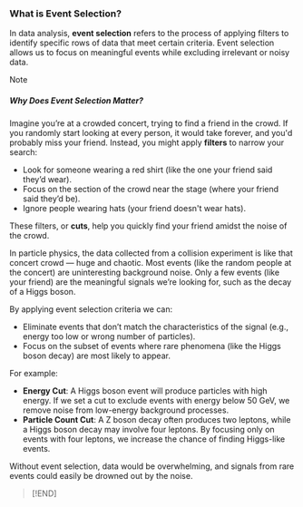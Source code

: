 ### What is Event Selection?
In data analysis, **event selection** refers to the process of applying filters to identify specific rows of data that meet certain criteria. Event selection allows us to focus on meaningful events while excluding irrelevant or noisy data.

> [!NOTE]
##### Why Does Event Selection Matter?
Imagine you’re at a crowded concert, trying to find a friend in the crowd. If you randomly start looking at every person, it would take forever, and you'd probably miss your friend. Instead, you might apply **filters** to narrow your search:
- Look for someone wearing a red shirt (like the one your friend said they’d wear).
- Focus on the section of the crowd near the stage (where your friend said they’d be).
- Ignore people wearing hats (your friend doesn't wear hats).

These filters, or **cuts**, help you quickly find your friend amidst the noise of the crowd.

In particle physics, the data collected from a collision experiment is like that concert crowd — huge and chaotic. Most events (like the random people at the concert) are uninteresting background noise. Only a few events (like your friend) are the meaningful signals we’re looking for, such as the decay of a Higgs boson.

By applying event selection criteria we can:
- Eliminate events that don’t match the characteristics of the signal (e.g., energy too low or wrong number of particles).
- Focus on the subset of events where rare phenomena (like the Higgs boson decay) are most likely to appear.

For example:
- **Energy Cut**: A Higgs boson event will produce particles with high energy. If we set a cut to exclude events with energy below 50 GeV, we remove noise from low-energy background processes.
- **Particle Count Cut**: A Z boson decay often produces two leptons, while a Higgs boson decay may involve four leptons. By focusing only on events with four leptons, we increase the chance of finding Higgs-like events.

Without event selection, data would be overwhelming, and signals from rare events could easily be drowned out by the noise.
> [!END]
